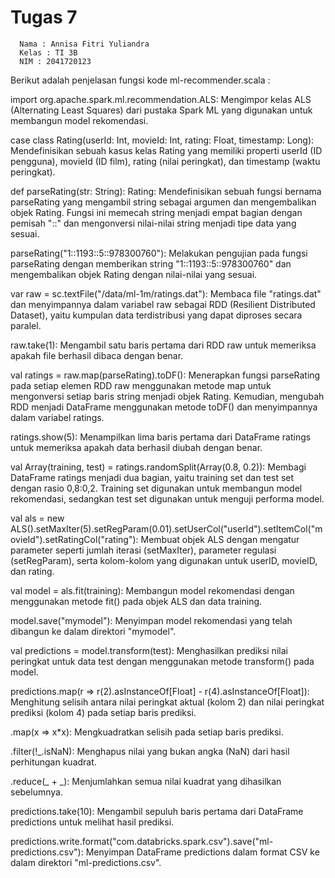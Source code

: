 # Tugas 7
      Nama : Annisa Fitri Yuliandra
      Kelas : TI 3B
      NIM : 2041720123
      
Berikut adalah penjelasan fungsi kode ml-recommender.scala :

import org.apache.spark.ml.recommendation.ALS: Mengimpor kelas ALS (Alternating Least Squares) dari pustaka Spark ML yang digunakan untuk membangun model rekomendasi.

case class Rating(userId: Int, movieId: Int, rating: Float, timestamp: Long): Mendefinisikan sebuah kasus kelas Rating yang memiliki properti userId (ID pengguna), movieId (ID film), rating (nilai peringkat), dan timestamp (waktu peringkat).

def parseRating(str: String): Rating: Mendefinisikan sebuah fungsi bernama parseRating yang mengambil string sebagai argumen dan mengembalikan objek Rating. Fungsi ini memecah string menjadi empat bagian dengan pemisah "::" dan mengonversi nilai-nilai string menjadi tipe data yang sesuai.

parseRating("1::1193::5::978300760"): Melakukan pengujian pada fungsi parseRating dengan memberikan string "1::1193::5::978300760" dan mengembalikan objek Rating dengan nilai-nilai yang sesuai.

var raw = sc.textFile("/data/ml-1m/ratings.dat"): Membaca file "ratings.dat" dan menyimpannya dalam variabel raw sebagai RDD (Resilient Distributed Dataset), yaitu kumpulan data terdistribusi yang dapat diproses secara paralel.

raw.take(1): Mengambil satu baris pertama dari RDD raw untuk memeriksa apakah file berhasil dibaca dengan benar.

val ratings = raw.map(parseRating).toDF(): Menerapkan fungsi parseRating pada setiap elemen RDD raw menggunakan metode map untuk mengonversi setiap baris string menjadi objek Rating. Kemudian, mengubah RDD menjadi DataFrame menggunakan metode toDF() dan menyimpannya dalam variabel ratings.

ratings.show(5): Menampilkan lima baris pertama dari DataFrame ratings untuk memeriksa apakah data berhasil diubah dengan benar.

val Array(training, test) = ratings.randomSplit(Array(0.8, 0.2)): Membagi DataFrame ratings menjadi dua bagian, yaitu training set dan test set dengan rasio 0,8:0,2. Training set digunakan untuk membangun model rekomendasi, sedangkan test set digunakan untuk menguji performa model.

val als = new ALS().setMaxIter(5).setRegParam(0.01).setUserCol("userId").setItemCol("movieId").setRatingCol("rating"): Membuat objek ALS dengan mengatur parameter seperti jumlah iterasi (setMaxIter), parameter regulasi (setRegParam), serta kolom-kolom yang digunakan untuk userID, movieID, dan rating.

val model = als.fit(training): Membangun model rekomendasi dengan menggunakan metode fit() pada objek ALS dan data training.

model.save("mymodel"): Menyimpan model rekomendasi yang telah dibangun ke dalam direktori "mymodel".

val predictions = model.transform(test): Menghasilkan prediksi nilai peringkat untuk data test dengan menggunakan metode transform() pada model.

predictions.map(r => r(2).asInstanceOf[Float] - r(4).asInstanceOf[Float]): Menghitung selisih antara nilai peringkat aktual (kolom 2) dan nilai peringkat prediksi (kolom 4) pada setiap baris prediksi.

.map(x => x*x): Mengkuadratkan selisih pada setiap baris prediksi.

.filter(!_.isNaN): Menghapus nilai yang bukan angka (NaN) dari hasil perhitungan kuadrat.

.reduce(_ + _): Menjumlahkan semua nilai kuadrat yang dihasilkan sebelumnya.

predictions.take(10): Mengambil sepuluh baris pertama dari DataFrame predictions untuk melihat hasil prediksi.

predictions.write.format("com.databricks.spark.csv").save("ml-predictions.csv"): Menyimpan DataFrame predictions dalam format CSV ke dalam direktori "ml-predictions.csv".
